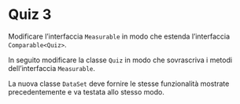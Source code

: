 # Quiz 3

Modificare l’interfaccia `Measurable` in modo che estenda l’interfaccia `Comparable<Quiz>`.

In seguito modificare la classe `Quiz` in modo che sovrascriva i metodi dell’interfaccia `Measurable`.

La nuova classe `DataSet` deve fornire le stesse funzionalità mostrate precedentemente e va testata allo stesso modo.
